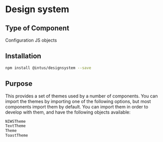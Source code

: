 # Design system

## Type of Component

Configuration JS objects

## Installation
```bash
npm install @intus/designsystem --save
```

## Purpose

This provides a set of themes used by a number of components. You can import the themes by importing one of the following options, but most components import them by default. You can import them in order to develop with them, and have the following objects available:

```javascript
NIWSTheme
TextTheme
Theme
ToastTheme
```